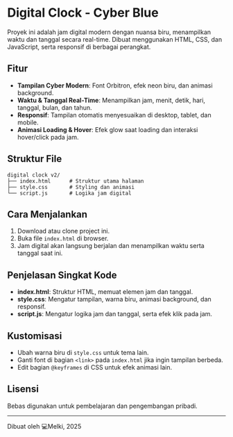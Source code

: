 # Digital Clock - Cyber Blue

Proyek ini adalah jam digital modern dengan nuansa biru, menampilkan waktu dan tanggal secara real-time. Dibuat menggunakan HTML, CSS, dan JavaScript, serta responsif di berbagai perangkat.

<!--  -->

## Fitur

- **Tampilan Cyber Modern**: Font Orbitron, efek neon biru, dan animasi background.
- **Waktu & Tanggal Real-Time**: Menampilkan jam, menit, detik, hari, tanggal, bulan, dan tahun.
- **Responsif**: Tampilan otomatis menyesuaikan di desktop, tablet, dan mobile.
- **Animasi Loading & Hover**: Efek glow saat loading dan interaksi hover/click pada jam.

## Struktur File

```
digital clock v2/
├── index.html      # Struktur utama halaman
├── style.css       # Styling dan animasi
└── script.js       # Logika jam digital
```

## Cara Menjalankan

1. Download atau clone project ini.
2. Buka file `index.html` di browser.
3. Jam digital akan langsung berjalan dan menampilkan waktu serta tanggal saat ini.

## Penjelasan Singkat Kode

- **index.html**: Struktur HTML, memuat elemen jam dan tanggal.
- **style.css**: Mengatur tampilan, warna biru, animasi background, dan responsif.
- **script.js**: Mengatur logika jam dan tanggal, serta efek klik pada jam.

## Kustomisasi

- Ubah warna biru di `style.css` untuk tema lain.
- Ganti font di bagian `<link>` pada `index.html` jika ingin tampilan berbeda.
- Edit bagian `@keyframes` di CSS untuk efek animasi lain.

## Lisensi

Bebas digunakan untuk pembelajaran dan pengembangan pribadi.

---

Dibuat oleh 💻Melki, 2025
